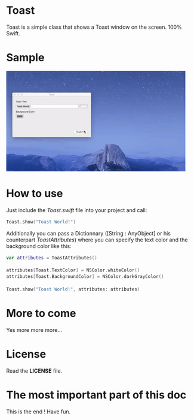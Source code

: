 # Toast

Toast is a simple class that shows a Toast window on the screen. 100% Swift.

# Sample

![Sample](/Images/Toast.gif)

# How to use

Just include the *Toast.swift* file into your project and call:
```swift
Toast.show("Toast World!")
```

Additionally you can pass a Dictionnary ([String : AnyObject] or his counterpart *ToastAttributes*) where you can specify the text color and the background color like this:

```swift
var attributes = ToastAttributes()

attributes[Toast.TextColor] = NSColor.whiteColor()
attributes[Toast.BackgroundColor] = NSColor.darkGrayColor()

Toast.show("Toast World!", attributes: attributes)
```

# More to come

Yes more more more...

# License

Read the **LICENSE** file.

# The most important part of this doc

This is the end ! Have fun.
